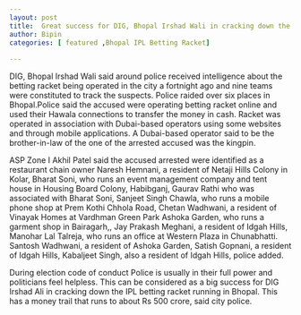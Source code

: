 ```yaml
---
layout: post
title:  Great success for DIG, Bhopal Irshad Wali in cracking down the betting racket 
author: Bipin
categories: [ featured ,Bhopal IPL Betting Racket]
 
---
```

DIG, Bhopal Irshad Wali said around police received intelligence about the betting racket being operated in the city a fortnight ago and nine teams were constituted to track the suspects. Police raided over six places in Bhopal.Police said the accused were operating betting racket online and used their Hawala connections to transfer the money in cash. Racket was operated in association with Dubai-based operators using some websites and through mobile applications. A Dubai-based operator said to be the brother-in-law of the one of the arrested accused was the kingpin.

ASP Zone I Akhil Patel said the accused arrested were identified as a restaurant chain owner Naresh Hemnani, a resident of Netaji Hills Colony in Kolar, Bharat Soni, who runs an event management company and tent house in Housing Board Colony, Habibganj, Gaurav Rathi who was associated with Bharat Soni, Sanjeet Singh Chawla, who runs a mobile phone shop at Prem Kothi Chhola Road, Chetan Wadhwani, a resident of Vinayak Homes at Vardhman Green Park Ashoka Garden, who runs a garment shop in Bairagarh,, Jay Prakash Meghani, a resident of Idgah Hills, Manohar Lal Talreja, who runs an office at Western Plaza in Chunabhatti. Santosh Wadhwani, a resident of Ashoka Garden, Satish Gopnani, a resident of Idgah Hills, Kabaljeet Singh, also a resident of Idgah Hills, police added. 

During election code of conduct Police is usually in their full power and politicians feel helpless. This can be considered as a big success for DIG Irshad Ali in cracking down the  IPL betting racket running  in Bhopal. This has a money trail that runs to about Rs 500 crore, said city police. 
